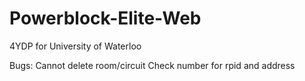 Powerblock-Elite-Web
====================

4YDP for University of Waterloo

Bugs:
Cannot delete room/circuit
Check number for rpid and address